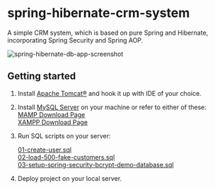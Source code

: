 # spring-hibernate-crm-system

A simple CRM system, which is based on pure Spring and Hibernate, incorporating Spring Security and Spring AOP.

![spring-hibernate-db-app-screenshot](https://raw.github.com/UkrainianCitizen/spring-hibernate-crm-system/master/screenshots/crm-image.png)

## Getting started
 1. Install [Apache Tomcat®](https://tomcat.apache.org/) and hook it up with IDE of your choice.
 
 2. Install [MySQL Server](https://dev.mysql.com/downloads/mysql/) on your machine
 or refer to either of these:      
 [MAMP Download Page](https://www.mamp.info/en/downloads/)  
 [XAMPP Download Page](https://www.apachefriends.org/download.html)
 
 3. Run SQL scripts on your server:
  
    [01-create-user.sql](/sql-scripts/main/01-create-user.sql)     
    [02-load-500-fake-customers.sql](sql-scripts/main/02-load-500-fake-customers.sql)    
    [03-setup-spring-security-bcrypt-demo-database.sql](sql-scripts/security/03-setup-spring-security-bcrypt-demo-database.sql)
 4. Deploy project on your local server.
